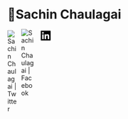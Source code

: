 # :deciduous_tree:Sachin Chaulagai
<a href="https://twitter.com/Chaulagaisachin">
  <img align="left" alt="Sachin Chaulagai | Twitter" width="21px" src="https://raw.githubusercontent.com/anuraghazra/anuraghazra/master/assets/twitter.svg" />
</a>

<a href="https://www.facebook.com/sachinchaulagai4/">
<img align="left" alt="Sachin Chaulagai | Facebook" width="30px" src="https://cdn3.iconfinder.com/data/icons/glypho-social-and-other-logos/64/logo-facebook-512.png" style="margin-left: 10px;margin-top: -2.5px">
</a>

<a href="https://www.linkedin.com/in/sachin-c-543091190/">
<img align="left" alt="Sachin Chaulagai | LinkedIn" width="30px" src="https://raw.githubusercontent.com/Automattic/social-logos/master/svg-min/linkedin.svg" style="margin-left: 10px;margin-top: -2.5px">
</a>
